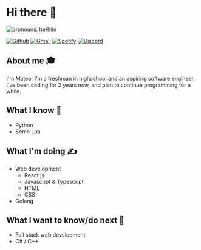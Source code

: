 
# Hi there 👋 

<img src="https://img.shields.io/badge/Pronouns-He%2FHim-green" alt="pronouns: he/him" />

[![Github](https://img.shields.io/badge/-Github-black?style=flat&logo=github&logoColor=white)](https://github.com/dev-mateo)
[![Gmail](https://img.shields.io/badge/-Gmail-red?style=flat&logo=Gmail&logoColor=white)](mailto:mateo.techdev@gmail.com)
[![Spotify](https://img.shields.io/badge/-Spotify-1DB954?style=flat&logo=Spotify&logoColor=white)](https://open.spotify.com/user/oj3fgrcstqajle2i8w2ofpb9a)
[![Discord](https://img.shields.io/badge/-Discord-7289da?style=flat&logo=Discord&logoColor=white)](https://discord.com/users/759552371285426176)


## About me 🎓
I'm Mateo; I'm a freshman in highschool and an aspiring software engineer. I've been coding for 2 years now, and plan to continue programming for a while. 

## What I know 🧠
- Python
- Some Lua

## What I'm doing ✍️
- Web development
  - React.js
  - Javascript & Typescript
  - HTML
  - CSS
- Golang

## What I want to know/do next 🌠
- Full stack web development
- C# / C++
